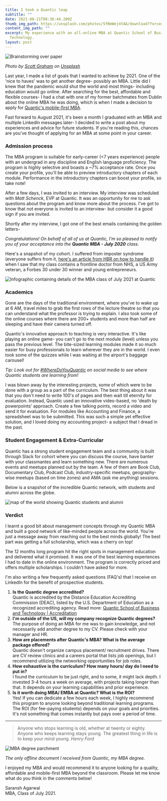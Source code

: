 ```yaml
---
title: I took a Quantic leap
subtitle: ""
date: 2021-08-21T08:36:44.200Z
thumb_img_path: https://unsplash.com/photos/5fNmWej4tAA/download?force=true&w=1920
content_img_path: ""
excerpt: My experience with an all-online MBA at Quantic School of Business and
  Technology.
layout: post
---
```

![Brainstorming over paper](https://unsplash.com/photos/5fNmWej4tAA/download?force=true&w=1920)

*Photo by [Scott Graham](https://unsplash.com/@homajob?utm_source=unsplash&utm_medium=referral&utm_content=creditCopyText) on [Unsplash](https://unsplash.com/s/photos/management?utm_source=unsplash&utm_medium=referral&utm_content=creditCopyText)*

Last year, I made a list of goals that I wanted to achieve by 2021. One of the 'nice to haves' was to get another degree- possibly an MBA. Little did I knew that the pandemic would shut the world and most things- including education would go online. After searching for the best, affordable and flexible courses- I had a chat with one of my former batchmates from Dublin about the online MBA he was doing, which is when I made a decision to apply for [Quantic's mobile-first MBA](https://quantic.edu/mba). 

Fast forward to August 2021, it's been a month I graduated with an MBA and multiple LinkedIn messages later- I decided to write a post about my experiences and advice for future students. If you're reading this, chances are you've thought of applying for an MBA at some point in your career.

### Admission process

The MBA program is suitable for early-career (<7 years experience) people with an undergrad in any discipline and English language proficiency. The program is highly selective and boasts a ~7% acceptance rate. Once you create your profile, you'll be able to preview introductory chapters of each module. Performance in the introductory chapters can boost your profile, so take note! 

After a few days, I was invited to an interview. My interview was scheduled with *Matt Schenck*, EVP at Quantic. It was an opportunity for me to ask questions about the program and know more about the process. I've got to know that not everyone is invited to an interview- but consider it a good sign if you are invited.

Shortly after my interview, I got one of the best emails containing the golden letters- 

*Congratulations! On behalf of all of us at Quantic, I’m so pleased to notify you of your acceptance into the **Quantic MBA - July 2020** class.*

Here's a snapshot of my cohort. I suffered from imposter syndrome (everyone suffers from it, [here's an article from HBR on how to handle it](https://hbr.org/2016/07/everyone-suffers-from-imposter-syndrome-heres-how-to-handle-it)) when I saw that my class contains a frontline doctor from NHS, a US Army veteran, a Forbes 30 under 30 winner and young entrepreneurs. 

![Infographic containing details of the MBA class of July 2021 at Quantic](/images/classofjuly2021.jpeg "Meet my cohort- class of July 2021")

### Academics

Gone are the days of the traditional environment, where you've to wake up at 6 AM, travel miles to grab the first rows of the lecture theatre so that you can understand what the professor is trying to explain. I also took some of the online courses where there are 200+ students and more than half are sleeping and have their camera turned off. 

Quantic's innovative approach to teaching is very interactive. It's like playing an online game- you can't go to the next module (level) unless you pass the previous level. The bite-sized learning modules made it so much easier for busy professionals to learn wherever they are in the world. I even took some of the quizzes while I was waiting at the airport's baggage carousel! 

*Tip: Look out for [\#WhereDoYouQuantic](https://twitter.com/search?q=%23WhereDoYouQuantic&src=typed_query) on social media to see where Quantic students are learning from!*

I was blown away by the interesting projects, some of which were to be done with a group as a part of the curriculum. The best thing about it was that you don't need to write 100's of pages and then wait till eternity for evaluation. Instead, Quantic used an innovative video-based, no 'death by powerpoints' approach. Create a few talking points, record a video and send it for evaluation. For modules like Accounting and Finance, a spreadsheet was to be submitted. This was such a simple yet effective solution, and I loved doing my accounting project- a subject that I dread in the past. 

### Student Engagement & Extra-Curricular

Quantic has a strong student engagement team and a community is built through Slack for cohort where you can discuss the course, have banter with your classmantes and learn something new. There are numerous events and meetups planned out by the team. A few of them are Book Club, Documentary Club, Podcast Club, industry-specific meetups, geography-wise meetups (based on time zones) and AMA (ask me anything) sessions.

Below is a snapshot of the incredible Quantic network, with students and alumni across the globe.

![map of the world showing Quantic students and alumni](/images/screenshot-2021-08-21-at-3.06.38-pm.png "Quantic students and alumni network")

### Verdict

I learnt a good bit about management concepts through my Quantic MBA and built a good network of like-minded people across the world. You're just a message away from reaching out to the best minds globally! The best part was getting a full scholarship, which was a cherry on top!

The 12 months long program hit the right spots in management education and delivered what it promised. It was one of the best learning experiences I had to date in the online environment. The program is correctly priced and offers multiple scholarships. I couldn't have asked for more. 

I'm also writing a few frequently asked questions (FAQ's) that I receive on LinkedIn for the benefit of prospective students.

1. **Is the Quantic degree accredited?**\
   Quantic is accredited by the Distance Education Accrediting Commission (DEAC), listed by the U.S. Department of Education as a recognized accrediting agency. Read more: [Quantic School of Business and Technology | Accreditation](https://quantic.edu/accreditation)
2. **I'm outside of the US, will my company recognize Quantic degrees?**\
   The purpose of doing an MBA for me was to gain knowledge, and not necessarily add another degree to my CV. Please check with your manager and HR.
3. **How are placements after Quantic's MBA? What is the average package offered?**\
   Quantic doesn't organize campus placement/ recruitment drives. There are CV review clinics and a careers portal that lists job openings, but I recommend utilizing the networking opportunities for job roles.
4. **How exhaustive is the curriculum? How many hours/ day do I need to put in?**\
   I found the curriculum to be just right, and to some, it might lack depth. I invested 3-4 hours a week on average, with projects taking longer than that. It depends on your learning capabilities and prior experience.
5. **Is it worth doing MBA/ EMBA at Quantic? What is the ROI?**\
   Yes! If you can dedicate a few hours each week, I highly recommend this program to anyone looking beyond traditional learning programs. The ROI (for fee-paying students) depends on your goals and priorities. It's not something that comes instantly but pays over a period of time. 

- - -

> Anyone who stops learning is old, whether at twenty or eighty. Anyone who keeps learning stays young. The greatest thing in life is to keep your mind young.
> *Henry Ford*

![MBA degree parchment](/images/20210816_181308.jpg "MBA degree parchment")

*The only offline document I received from Quantic, my MBA degree.*

I enjoyed my MBA and would recommend it to anyone looking for a quality, affordable and mobile-first MBA beyond the classroom. Please let me know what do you think in the comments below!

Saransh Agarwal\
MBA, Class of July 2021.